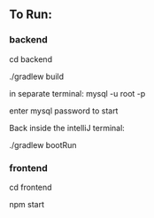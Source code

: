 ## To Run: 


### backend 

cd backend 

./gradlew build 

in separate terminal: mysql -u root -p 

enter mysql password to start 


Back inside the intelliJ terminal: 

./gradlew bootRun 


### frontend 

cd frontend 

npm start 



